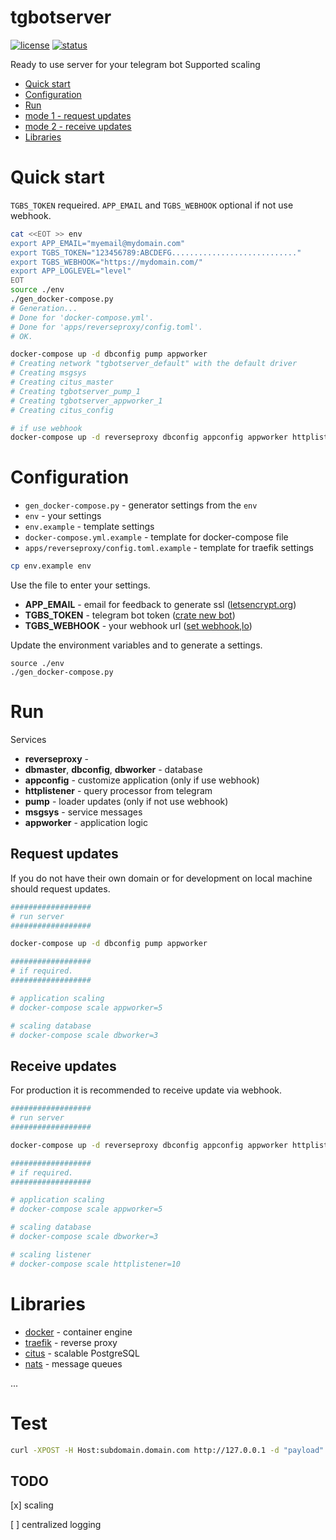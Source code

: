 # tgbotserver

[![license](https://img.shields.io/github/license/gebv/tgbotserver.svg)]()
[![status](https://img.shields.io/badge/status-development-blue.svg)]()

Ready to use server for your telegram bot
Supported scaling

* [Quick start](#quick-start)
* [Configuration](#configuration)
* [Run](#run)
 * [mode 1 - request updates](#request-updates)
 * [mode 2 - receive updates](#receive-updates)
* [Libraries](#libraries)

# Quick start

`TGBS_TOKEN` requeired. `APP_EMAIL`  and `TGBS_WEBHOOK` optional if not use webhook.

``` bash
cat <<EOT >> env
export APP_EMAIL="myemail@mydomain.com"
export TGBS_TOKEN="123456789:ABCDEFG............................"
export TGBS_WEBHOOK="https://mydomain.com/"
export APP_LOGLEVEL="level"
EOT
source ./env
./gen_docker-compose.py
# Generation...
# Done for 'docker-compose.yml'.
# Done for 'apps/reverseproxy/config.toml'.
# OK.

docker-compose up -d dbconfig pump appworker
# Creating network "tgbotserver_default" with the default driver
# Creating msgsys
# Creating citus_master
# Creating tgbotserver_pump_1
# Creating tgbotserver_appworker_1
# Creating citus_config

# if use webhook
docker-compose up -d reverseproxy dbconfig appconfig appworker httplistener
```

# Configuration

* `gen_docker-compose.py` - generator settings from the `env`
* `env` - your settings
* `env.example` - template settings
* `docker-compose.yml.example` - template for docker-compose file
* `apps/reverseproxy/config.toml.example` - template for traefik settings


``` bash
cp env.example env
```

Use the file to enter your settings.
* **APP_EMAIL** - email for feedback to generate ssl ([letsencrypt.org](https://letsencrypt.org))
* **TGBS_TOKEN** - telegram bot token ([crate new bot](https://core.telegram.org/bots#create-a-new-bot))
* **TGBS_WEBHOOK** - your webhook url ([set webhook,lo](https://core.telegram.org/bots/api#setwebhook))

Update the environment variables and to generate a settings.

```
source ./env
./gen_docker-compose.py
```

# Run

Services
* **reverseproxy** - 
* **dbmaster**, **dbconfig**, **dbworker** - database
* **appconfig** - customize application (only if use webhook)
* **httplistener** - query processor from telegram
* **pump** - loader updates (only if not use webhook)
* **msgsys** - service messages
* **appworker** - application logic

## Request updates

If you do not have their own domain or for development on local machine should request updates.

``` bash
##################
# run server
##################

docker-compose up -d dbconfig pump appworker

##################
# if required.
##################

# application scaling
# docker-compose scale appworker=5

# scaling database
# docker-compose scale dbworker=3
```

## Receive updates

For production it is recommended to receive update via webhook.

``` bash
##################
# run server
##################

docker-compose up -d reverseproxy dbconfig appconfig appworker httplistener

##################
# if required.
##################

# application scaling
# docker-compose scale appworker=5

# scaling database
# docker-compose scale dbworker=3

# scaling listener
# docker-compose scale httplistener=10
```


# Libraries

* [docker](https://github.com/docker/docker) - container engine
* [traefik](https://github.com/containous/traefik) - reverse proxy
* [citus](https://github.com/citusdata/citus) - scalable PostgreSQL
* [nats](https://github.com/nats-io/nats) - message queues

...

# Test

``` bash
curl -XPOST -H Host:subdomain.domain.com http://127.0.0.1 -d "payload"
```

## TODO

[x] scaling

[ ] centralized logging 